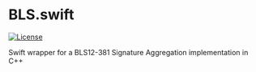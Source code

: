 # BLS.swift

[![License](https://img.shields.io/github/license/yeeth/BLS.swift.svg)](LICENSE)

Swift wrapper for a BLS12-381 Signature Aggregation implementation in C++
